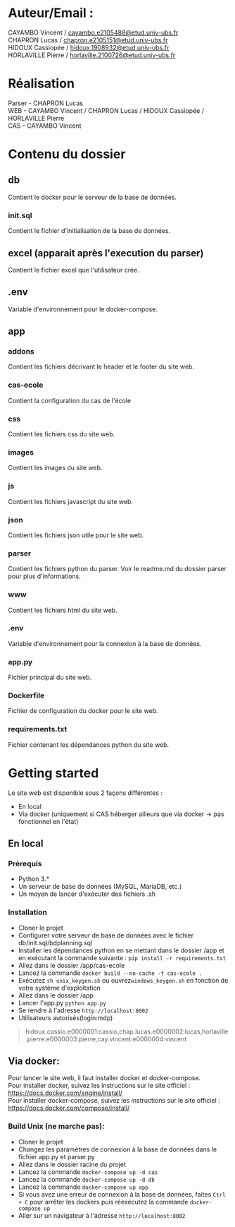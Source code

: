 # Auteur/Email :
CAYAMBO Vincent / cayambo.e2105488@etud.univ-ubs.fr  
CHAPRON Lucas / chapron.e2105151@etud.univ-ubs.fr  
HIDOUX Cassiopée / hidoux.1908932@etud.univ-ubs.fr  
HORLAVILLE Pierre / horlaville.2100726@etud.univ-ubs.fr  

# Réalisation
Parser - CHAPRON Lucas  
WEB - CAYAMBO Vincent / CHAPRON Lucas / HIDOUX Cassiopée / HORLAVILLE Pierre  
CAS - CAYAMBO Vincent

# Contenu du dossier

## db
Contient le docker pour le serveur de la base de données.

### init.sql
Contient le fichier d'initialisation de la base de données.

## excel (apparait après l'execution du parser)
Contient le fichier excel que l'utilisateur crée.

## .env
Variable d'environnement pour le docker-compose.

## app

### addons
Contient les fichiers décrivant le header et le footer du site web. 

### cas-ecole
Contient la configuration du cas de l'école

### css
Contient les fichiers css du site web.  

### images
Contient les images du site web.

### js
Contient les fichiers javascript du site web.

### json
Contient les fichiers json utile pour le site web.

### parser
Contient les fichiers python du parser. Voir le readme.md du dossier parser pour plus d'informations.

### www
Contient les fichiers html du site web.

### .env
Variable d'environnement pour la connexion à la base de données.

### app.py
Fichier principal du site web.

### Dockerfile
Fichier de configuration du docker pour le site web.

### requirements.txt
Fichier contenant les dépendances python du site web.

# Getting started
Le site web est disponible sous 2 façons différentes : 
- En local
- Via docker (uniquement si CAS héberger ailleurs que via docker -> pas fonctionnel en l'état)

## En local
### Prérequis
- Python 3.*
- Un serveur de base de données (MySQL, MariaDB, etc.)
- Un moyen de lancer d'exécuter des fichiers .sh

### Installation
- Cloner le projet
- Configurer votre serveur de base de données avec le fichier db/init.sql/bdplanning.sql
- Installer les dépendances python en se mettant dans le dossier /app et en exécutant la commande suivante : `pip install -r requirements.txt`
- Allez dans le dossier /app/cas-ecole
- Lancez la commande ``docker build --no-cache -t cas-ecole .``
- Exécutez ``sh unix_keygen.sh`` ou ouvrez``windows_keygen.sh`` en fonction de votre système d'exploitation
- Allez dans le dossier /app
- Lancer l'app.py ``python app.py``
- Se rendre à l'adresse ``http://localhost:8002``
- Utilisateurs autorisés(login:mdp)
> hidoux.cassio.e0000001:cassio,chap.lucas.e0000002:lucas,horlaville.pierre.e0000003:pierre,cay.vincent.e0000004:vincent

## Via docker:
Pour lancer le site web, il faut installer docker et docker-compose.  
Pour installer docker, suivez les instructions sur le site officiel : https://docs.docker.com/engine/install/  
Pour installer docker-compose, suivez les instructions sur le site officiel : https://docs.docker.com/compose/install/  

### Build Unix (ne marche pas):
- Cloner le projet
- Changez les paramètres de connexion à la base de données dans le fichier app.py et parser.py
- Allez dans le dossier racine du projet
- Lancez la commande ``docker-compose up -d cas``
- Lancez la commande ``docker-compose up -d db``
- Lancez la commande ``docker-compose up app``
- Si vous avez une erreur de connexion à la base de données, faites ``Ctrl + C`` pour arrêter les dockers puis réexécutez la commande ``docker-compose up``
- Aller sur un navigateur à l'adresse ``http://localhost:8002``






